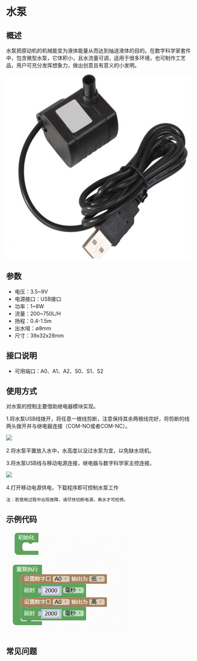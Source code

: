 # 水泵

## 概述

水泵把原动机的机械能变为液体能量从而达到抽送液体的目的。在数字科学家套件中，包含微型水泵，它体积小，且水流量可调，适用于很多环境，也可制作工艺品，用户可充分发挥想象力，做出创意且有意义的小发明。

![](../../.gitbook/assets/shubeng-1.png)

## 参数

* 电压：3.5~9V
* 电源接口：USB接口
* 功率：1~8W
* 流量：200~750L/H
* 扬程：0.4-1.5m
* 出水咀：∅8mm
* 尺寸：39x32x28mm

## 接口说明

* 可用端口：A0、A1、A2、S0、S1、S2

## 使用方式

对水泵的控制主要借助继电器模块实现。

1.将水泵USB线拨开，将任意一根线剪断，注意保持其余两根线完好，将剪断的线两头拨开并与继电器连接（COM-NO或者COM-NC）。

![](../../.gitbook/assets/shubeng-2.png)

2.将水泵平置放入水中，水高度以没过水泵为宜，以免缺水烧机。

3.将水泵USB线与移动电源连接，继电器与数字科学家主控连接。

![](../../.gitbook/assets/shubeng-3.png)

4.打开移动电源供电，下载程序即可控制水泵工作

```text
注：若使用过程中出现故障，请尽快切断电源，离水才可检修。
```

## 示例代码

![](../../.gitbook/assets/shubeng-4.png)

## 常见问题

